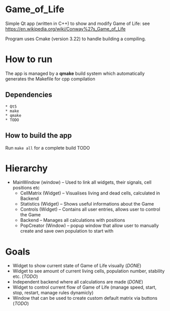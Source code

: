 # Game_of_Life
Simple Qt app (written in C++) to show and modify Game of Life:
see https://en.wikipedia.org/wiki/Conway%27s_Game_of_Life

Program uses Cmake (version 3.22) to handle building a compiling.

# How to run
The app is managed by a **qmake** build system which automatically generates the Makefile for cpp compilation
## Dependencies
	* Qt5
	* make
	* qmake
	* TODO
## How to build the app
Run ```make all``` for a complete build
TODO


# Hierarchy
* MainWindow (window) – Used to link all widgets, their signals, cell positions etc
    * CellMatrix (Widget) – Visualises living and dead cells, calculated in Backend
    * Statistics (Widget) – Shows useful informations about the Game
    * Controls (Widget) – Contains all user entries, allows user to control the Game
    * Backend – Manages all calculations with positions
    * PopCreator (Window) – popup window that allow user to manually create and save own population to start with 
# Goals
* Widget to show current state of Game of Life visually (*DONE*)
* Widget to see amount of current living cells, population number, stability etc.  (*TODO*)
* Independent backend where all calculations are made (*DONE*)
* Widget to control current flow of Game of Life (manage speed, start, stop, restart, manage rules dynamicly)
* Window that can be used to create custom default matrix via buttons (*TODO*)
